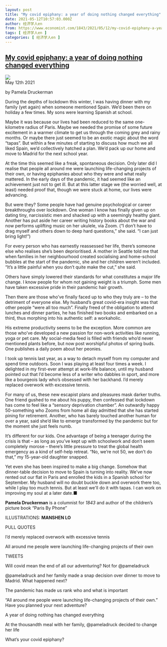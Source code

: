 ```yaml
---
layout: post
title: "My covid epiphany: a year of doing nothing changed everything"
date: 2021-05-12T10:57:03.000Z
author: 经济学人en
from: https://www.economist.com/1843/2021/05/12/my-covid-epiphany-a-year-of-doing-nothing-changed-everything
tags: [ 经济学人en ]
categories: [ 经济学人en ]
---
```

<!--1620817023000-->
[My covid epiphany: a year of doing nothing changed everything](https://www.economist.com/1843/2021/05/12/my-covid-epiphany-a-year-of-doing-nothing-changed-everything)
------

<div>
<img src="/engassets/og-fallback-image.f1ea908894.png"/><div></div><aside ><div ><time itemscope="" itemType="http://schema.org/DateTime" dateTime="2021-05-12T11:35:46Z" >May 12th 2021</time><p data-test-id="Article Byline"  itemProp="byline">by Pamela Druckerman</p></div><div ></div></aside><p data-caps="initial" ><span data-caps="initial">D</span>uring the depths of lockdown this winter, I was having dinner with my family (yet again) when someone mentioned Spain. We’d been there on holiday a few times. My sons were learning Spanish at school.</p><p >Maybe it was because our lives had been reduced to the same one-kilometre radius of Paris. Maybe we needed the promise of some future excitement in a warmer climate to get us through the coming grey and rainy months. Or maybe there just seemed to be an exotic magic about the word “tapas”. But within a few minutes of starting to discuss how much we all liked Spain, we’d collectively hatched a plan. We’d pack up our home and move to Madrid for the next school year.</p><div id="" ><div><div id="econ-1"></div></div></div><p >At the time this seemed like a freak, spontaneous decision. Only later did I realise that people all around me were launching life-changing projects of their own, or having epiphanies about who they were and what really mattered. In the early days of the pandemic, it had seemed like an achievement just not to get ill. But at this latter stage we (the worried well, at least) needed proof that, though we were stuck at home, our lives were advancing.</p><p >But were they? Some people have had genuine psychological or career breakthroughs over lockdown. One woman I know has finally given up on dating tiny, narcissistic men and shacked up with a seemingly healthy giant. Another has put aside her career writing history books about the war and now performs uplifting music on her ukulele, via Zoom. (“I don’t have to drag myself and others down to deep hard questions,” she said. “I can just bring light!”)</p><p >For every person who has earnestly reassessed her life, there’s someone else who realises she’s been deprioritised. A mother in Seattle told me that when families in her neighbourhood created socialising and home-school bubbles at the start of the pandemic, she and her children weren’t included. “It’s a little painful when you don’t quite make the cut,” she said.</p><p >Others have simply lowered their standards for what constitutes a major life change. I know people for whom not gaining weight is a triumph. Some men have taken excessive pride in their pandemic hair growth.</p><p >Then there are those who’ve finally faced up to who they truly are – to the detriment of everyone else. My husband’s great covid-era insight was that other people “were all too much”. Finally freed of the obligation to attend lunches and dinner parties, he has finished two books and embarked on a third, thus morphing into his authentic self: a workaholic.</p><div id="" ><div><div id="econ-2"></div></div></div><p >His extreme productivity seems to be the exception. More common are those who’ve developed a new passion for non-work activities like running, yoga or pet care. My social-media feed is filled with friends who’d never mentioned plants before, but now post worshipful photos of spring buds. One publishes a daily poem about her peonies.</p><p data-caps="initial" ><span data-caps="initial">I </span>took up tennis last year, as a way to detach myself from my computer and spend time outdoors. Soon I was playing at least four times a week. I delighted in my first-ever attempt at work-life balance, until my husband pointed out that I’d become less of a writer who dabbles in sport, and more like a bourgeois lady who’s obsessed with her backhand. I’d merely replaced overwork with excessive tennis.</p><p >For many of us, these new escapist plans and pleasures mask darker truths. One friend gushed to me about his puppy, then confessed that lockdown has come to feel like a “sensory deprivation chamber”. An outwardly happy 50-something who Zooms from home all day admitted that she has started pining for retirement. Another, who has barely touched another human for over a year, said she’d like to emerge transformed by the pandemic but for the moment she just feels numb.</p><p >It’s different for our kids. One advantage of being a teenager during the crisis is that – as long as you’ve kept up with schoolwork and don’t seem completely morose – there’s little pressure to treat the global health emergency as a kind of self-help retreat. “No, we’re not 50, we don’t do that,” my 15-year-old daughter snapped.</p><p >Yet even she has been inspired to make a big change. Somehow that dinner-table decision to move to Spain is turning into reality. We’ve now rented out our flat in Paris and enrolled the kids in a Spanish school for September. My husband will no doubt buckle down and overwork there too, while I play too much tennis. But at least we&#x27;ll do it with tapas. I can work on improving my soul at a later date.<span data-ornament="ufinish">■</span></p><p ><strong>Pamela Druckerman</strong> is a columnist for <em>1843</em> and author of the children’s picture book “Paris By Phone”</p><p >ILLUSTRATIONS: <strong>MANSHEN LO</strong></p><p >PULL QUOTES</p><p >I’d merely replaced overwork with excessive tennis </p><p >All around me people were launching life-changing projects of their own</p><p >TWEETS</p><p >Will covid mean the end of all our adventuring? Not for @pameladruck </p><p >@pameladruck and her family made a snap decision over dinner to move to Madrid. What happened next? </p><p >The pandemic has made us rank who and what is important </p><p >“All around me people were launching life-changing projects of their own.” Have you planned your next adventure?</p><p >A year of doing nothing has changed everything</p><p >At the thousandth meal with her family, @pameladruck decided to change her life</p><p >What’s your covid epiphany?</p><p ><br/><br/></p>
</div>
